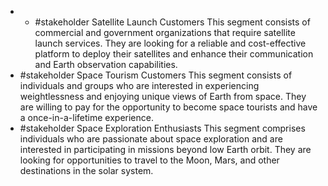   - - #stakeholder Satellite Launch Customers
This segment consists of commercial and government organizations that require satellite launch services. They are looking for a reliable and cost-effective platform to deploy their satellites and enhance their communication and Earth observation capabilities.
   - #stakeholder Space Tourism Customers
This segment consists of individuals and groups who are interested in experiencing weightlessness and enjoying unique views of Earth from space. They are willing to pay for the opportunity to become space tourists and have a once-in-a-lifetime experience.
   - #stakeholder Space Exploration Enthusiasts
 This segment comprises individuals who are passionate about space exploration and are interested in participating in missions beyond low Earth orbit. They are looking for opportunities to travel to the Moon, Mars, and other destinations in the solar system.

